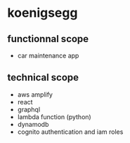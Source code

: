 # koenigsegg

## functionnal scope
- car maintenance app

## technical scope
- aws amplify 
- react 
- graphql 
- lambda function (python)
- dynamodb
- cognito authentication and iam roles
